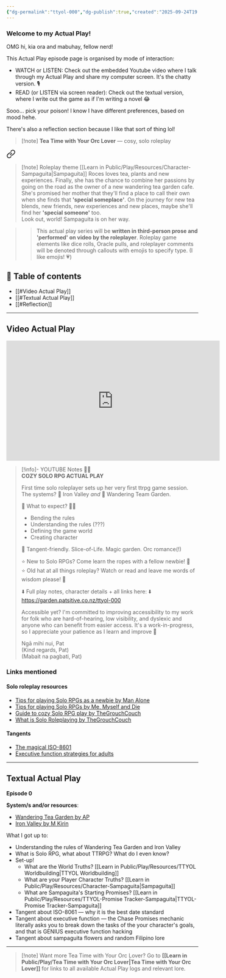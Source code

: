 ```yaml
---
{"dg-permalink":"ttyol-000","dg-publish":true,"created":"2025-09-24T19:34","updated":"2025-09-26T10:17","dg-path":"Play/Actual Plays/TTYOL-000 Setting up the game.md","permalink":"/ttyol-000/","dgPassFrontmatter":true,"noteIcon":"1"}
---
```



<div class="transclusion internal-embed is-loaded"><div class="markdown-embed">



### Welcome to my Actual Play!


OMG hi, kia ora and mabuhay, fellow nerd! 

This Actual Play episode page is organised by mode of interaction: 
- WATCH or LISTEN: Check out the embedded Youtube video where I talk through my Actual Play and share my computer screen. It's the chatty version. 🎙️
- READ (or LISTEN via screen reader): Check out the textual version, where I write out the game as if I'm writing a novel 😂

Sooo... pick your poison! I know I have different preferences, based on mood hehe. 

There's also a reflection section because I like that sort of thing lol! 


</div></div>



<div class="transclusion internal-embed is-loaded"><div class="markdown-embed">



> [!note]  **Tea Time with Your Orc Lover** — cosy, solo roleplay
> > 
<div class="transclusion internal-embed is-loaded"><a class="markdown-embed-link" href="/play/tea-time-with-your-orc-lover/#6bb3b0" aria-label="Open link"><svg xmlns="http://www.w3.org/2000/svg" width="24" height="24" viewBox="0 0 24 24" fill="none" stroke="currentColor" stroke-width="2" stroke-linecap="round" stroke-linejoin="round" class="svg-icon lucide-link"><path d="M10 13a5 5 0 0 0 7.54.54l3-3a5 5 0 0 0-7.07-7.07l-1.72 1.71"></path><path d="M14 11a5 5 0 0 0-7.54-.54l-3 3a5 5 0 0 0 7.07 7.07l1.71-1.71"></path></svg></a><div class="markdown-embed">



> [!note] Roleplay theme
[[Learn in Public/Play/Resources/Character-Sampaguita\|Sampaguita]] Roces loves tea, plants and new experiences. Finally, she has the chance to combine her passions by going on the road as the owner of a new wandering tea garden cafe. She's promised her mother that they'll find a place to call their own when she finds that **'special someplace'**.
On the journey for new tea blends, new friends, new experiences and new places, maybe she'll find her **'special someone'** too.  
Look out, world! Sampaguita is on her way. 

</div></div>

> > This actual play series will be **written in third-person prose and 'performed' on video by the roleplayer**. Roleplay game elements like dice rolls, Oracle pulls, and roleplayer comments will be denoted through callouts with emojis to specify type. (I like emojis! 💗)

</div></div>


## 📌 Table of contents
- [[#Video Actual Play]]
- [[#Textual Actual Play]]
- [[#Reflection]]

--- 

## Video Actual Play

<iframe width="560" height="315" src="https://www.youtube-nocookie.com/embed/_11q7e3NX00?si=h8vAgQdK5o0cP620" title="YouTube video player" frameborder="0" allow="accelerometer; autoplay; clipboard-write; encrypted-media; gyroscope; picture-in-picture; web-share" referrerpolicy="strict-origin-when-cross-origin" allowfullscreen></iframe>

> [!info]- YOUTUBE Notes 🎲✨  
> **COZY SOLO RPG ACTUAL PLAY**  
>   
> First time solo roleplayer sets up her very first ttrpg game session.  
> The systems? 🔮 Iron Valley _and_ 🪻 Wandering Team Garden.  
>   
> 🤔 What to expect? ✍🏾  
> - Bending the rules  
> - Understanding the rules (???)  
> - Defining the game world  
> - Creating character  
>   
> 🎉 Tangent-friendly. Slice-of-Life. Magic garden. Orc romance(!)  
>   
> ⭐ New to Solo RPGs? Come learn the ropes with a fellow newbie! 🤔  
> ⭐ Old hat at all things roleplay? Watch or read and leave me words of wisdom please! 💌  
>   
> ⬇️ Full play notes, character details + all links here: ⬇️  
> https://garden.patsitive.co.nz/ttyol-000  
>   
> Accessible yet? I'm committed to improving accessibility to my work for folk who are hard-of-hearing, low visibility, and dyslexic and anyone who can benefit from easier access. It's a work-in-progress, so I appreciate your patience as I learn and improve 💖  
>   
> Ngā mihi nui, Pat  
> (Kind regards, Pat)  
> (Mabait na pagbati, Pat)  

### Links mentioned 

#### Solo roleplay resources 
- [Tips for playing Solo RPGs as a newbie by Man Alone](https://youtu.be/fZbr9Id1Zlw?si=Hfd0G6F0TGCMuiMa)
- [Tips for playing Solo RPGs by Me, Myself and Die](https://youtu.be/dgVtt8jC2aA?si=mmU9AOTYmU4OlvWA)
- [Guide to cozy Solo RPG play by TheGrouchCouch](https://youtu.be/Wsh9vzJI2S8?si=ZJCb1gbeJ3WVOkUN)
- [What is Solo Roleplaying by TheGrouchCouch](https://youtu.be/1fC5kLgFva0?si=CDBtuM7dfJCXz8UP)

#### Tangents
- [The magical ISO-8601](https://www.iso.org/iso-8601-date-and-time-format.html)
- [Executive function strategies for adults](https://theadultspeechtherapyworkbook.com/executive-functioning-activities-for-adults/)

--- 

## Textual Actual Play 

**Episode 0**

**System/s and/or resources**: 
- [Wandering Tea Garden by AP](https://ap-cartography.itch.io/the-wandering-tea-garden)
- [Iron Valley by M Kirin](https://mkirin.itch.io/iron-valley)

What I got up to: 
- Understanding the rules of Wandering Tea Garden and Iron Valley 
- What is Solo RPG, what about TTRPG? What do I even know? 
- Set-up! 
	- What are the World Truths? [[Learn in Public/Play/Resources/TTYOL Worldbuilding\|TTYOL Worldbuilding]]
	- What are your Player Character Truths? [[Learn in Public/Play/Resources/Character-Sampaguita\|Sampaguita]]
	- What are Sampaguita's Starting Promises? [[Learn in Public/Play/Resources/TTYOL-Promise Tracker-Sampaguita\|TTYOL-Promise Tracker-Sampaguita]]
- Tangent about ISO-8061 — why it is the best date standard
- Tangent about executive function — the Chase Promises mechanic literally asks you to break down the tasks of the your character's goals, and that is GENIUS executive function hacking
- Tangent about sampaguita flowers and random Filipino lore

--- 


<div class="transclusion internal-embed is-loaded"><div class="markdown-embed">



> [!note] Want more Tea Time with Your Orc Lover?
> Go to **[[Learn in Public/Play/Tea Time with Your Orc Lover\|Tea Time with Your Orc Lover]]** for links to all available Actual Play logs and relevant lore. 

</div></div>

